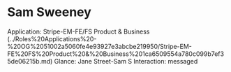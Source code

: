 # Sam Sweeney

Application: Stripe-EM-FE/FS Product & Business (../Roles%20Applications%20-%20OG%2051002a5060fe4e93927e3abcbe219950/Stripe-EM-FE%20FS%20Product%20&%20Business%201ca6509554a780c099b7ef35de06215b.md)
Glance: Jane Street-Sam S
Interaction: messaged